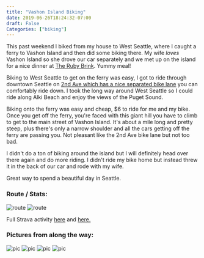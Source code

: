 ```yaml
---
title: "Vashon Island Biking"
date: 2019-06-26T18:24:32-07:00
draft: False
Categories: ["biking"]
---
```


This past weekend I biked from my house to West Seattle, where I caught a ferry to Vashon Island and then did some biking there. My wife *loves* Vashon Island so she drove our car separately and we met up on the island for a nice dinner at [The Ruby Brink](https://www.yelp.com/biz/the-ruby-brink-vashon). Yummy meal!

Biking to West Seattle to get on the ferry was easy, I got to ride through downtown Seattle on [2nd Ave which has a nice separated bike lane](http://www.seattle.gov/transportation/projects-and-programs/programs/bike-program/protected-bike-lanes/2nd-ave-mobility-improvements) you can comfortably ride down. I took the long way around West Seattle so I could ride along Alki Beach and enjoy the views of the Puget Sound.

Biking onto the ferry was easy and cheap, $6 to ride for me and my bike. Once you get off the ferry, you're faced with this giant hill you have to climb to get to the main street of Vashon Island. It's about a mile long and pretty steep, plus there's only a narrow shoulder and all the cars getting off the ferry are passing you. Not pleasant like the 2nd Ave bike lane but not too bad.

I didn't do a ton of biking around the island but I will definitely head over there again and do more riding. I didn't ride my bike home but instead threw it in the back of our car and rode with my wife.

Great way to spend a beautiful day in Seattle.

### Route / Stats:

![route](/images/IMG_1129.JPG)
![route](/images/IMG_1128.JPG)

Full Strava activity [here](https://www.strava.com/activities/2472295942) and [here.](https://www.strava.com/activities/2472364063)

### Pictures from along the way:

![pic](/images/IMG_1109.jpg)
![pic](/images/IMG_1111.jpg)
![pic](/images/IMG_1114.jpg)
![pic](/images/IMG_1117.jpg)
